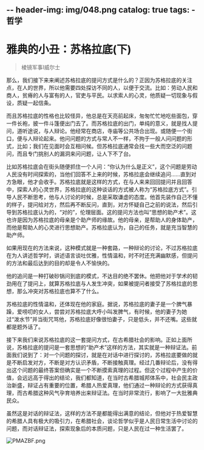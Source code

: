 --
header-img: img/048.png
catalog: true
tags:
    - 哲学
---

# 雅典的小丑：苏格拉底(下)
> 棱镜军事Ⅰ威尔士
       
那么，我们接下来来阐述苏格拉底的提问方式是什么的？正因为苏格拉底的关注点，在人的世界，所以他需要四处探访不同的人，以便于交流。比如：劳动人民和商人，贫瘠的人与富有的人，官吏与平民。以求索人的心灵，他质疑一切现象与假设，质疑一起信条。
         
而且苏格拉底的性格也比较怪异，他总是在天亮前起床，匆匆忙忙地吃些面包，穿一件长袍，披一件斗篷便出门去了。而苏格拉底的出门，单纯的意义，就是找人提问，道听途说，与人辩论。他经常在商店，寺庙等公共场合出现。或随便一个街口，便与人辩论起来。他问问题的方式与常人不一样，不拘于一般人问问题的形式，比如；我们在见面时会互相问候。但苏格拉底通常会找一些大而空泛的问题问，而且专门挑别人的漏洞来问问题，让人下不了台。
        
比如苏格拉底会在街头随便抓住一个人问：“你认为什么是正义”，这个问题是劳动人民没有时间探索的，当他们回答不上来的时候，苏格拉底会继续追问……直到对方急眼，他才会收手。苏格拉底就是这样的方式，在与人来来回回提问并且回答中，探索人的心灵世界，苏格拉底的这种谈话的方式被人称为“苏格拉底方式”。引导人民不断思考，他与人讨论的时候，总是采取谦虚的态度。他首先装作自己不懂的样子，提问给对方，然后再不断反问，直到，对方怀疑自己之前的说法，然后引导到苏格拉底认为的，“对的”，伦理层面。这的提问方法也叫“思想的助产术”。这也许是因为苏格拉底的母亲是个助产师的缘故。他的母亲，是帮助人的身体助产，而他是帮助人的心灵进行思想助产。苏格拉底认为，自己的任务，就是充当智慧的助产师。
        
如果用现在的方法来说，这种模式就是一种套路，一种辩论的讨论，不过苏格拉底在为人讲述哲学时，讲述语言谈吐优雅，性情温和，时不时还充满幽默感，但提问的方法和最后达到的目的却是令人不愉快的。
         
他的追问是一种打破砂锅问到底的模式，不达目的绝不罢休。他把他对于学术的韧劲用在了提问上，就算苏格拉底与人发生冲突，如果被提问者接受了苏格拉底的思想，那么冲突对苏格拉底也算不了什么。
         
苏格拉底的性情温和，还体现在他的家庭。据说，苏格拉底的妻子是一个脾气暴躁，爱唠叨的女人，尝尝对苏格拉底大呼小叫发脾气，有时候，他的妻子为她过“泼水节”并当街咒骂他，苏格拉底好像很怕妻子，只是低头，并不还嘴。这些就都是题外话了。
        
接下来我们来说苏格拉底的这一套提问方式，在古希腊社会的影响。正如上面所说，苏格拉底的提问是一套思想的“助产术”这样的方法，其实就是一种辩证法。前面我们说到了：对一个问题的探讨，就是在对话中进行探讨的，苏格拉底要做的就是不断启发对方，不断是对方认识矛盾，不断接触真理。经过几番辩论后，没有得出这个问题的最终答案但确实是一个不断摸索真理的过程。但这个过程中产生的价值，会远远高于得出的结论，我们都知道，在当时古希腊城邦体系中，社会民主政治新盛，辩证占有重要的位置，希腊人热爱真理，他们通过一种辩论的方式获得真理，而古希腊这种风气孕育培养出来辩证法。在当时非常流行，影响了一大批雅典民众。
         
虽然这是对话的辩证法，这样的方法不是都能得出满意的结论，但他对于热爱智慧的希腊人具有极大的吸引力，在希腊社会，谈论哲学似乎是人民日常生活中讨论的问题，而对话辩证法，探索现象后的本质问题，只是人民在过一种生活罢了。

![PMAZBF.png](https://s1.ax1x.com/2018/07/14/PMAZBF.png)